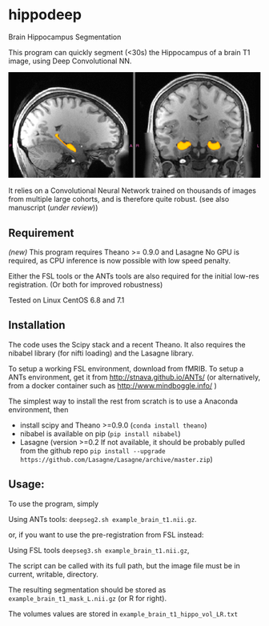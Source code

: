 # hippodeep
Brain Hippocampus Segmentation

This program can quickly segment (<30s) the Hippocampus of a brain T1 image, using Deep Convolutional NN.

![screenshot](blink.gif?raw=True)

It relies on a Convolutional Neural Network trained on thousands of images from multiple large cohorts, and is therefore quite robust. (see also manuscript (*under review*))

## Requirement
*(new)* This program requires Theano >= 0.9.0 and Lasagne
No GPU is required, as CPU inference is now possible with low speed penalty.

Either the FSL tools or the ANTs tools are also required for the initial low-res registration. (Or both for improved robustness)

Tested on Linux CentOS 6.8 and 7.1

## Installation

The code uses the Scipy stack and a recent Theano. It also requires the nibabel library (for nifti loading) and the Lasagne library.

To setup a working FSL environment, download from fMRIB.
To setup a ANTs environment, get it from http://stnava.github.io/ANTs/ (or alternatively, from a docker container such as http://www.mindboggle.info/ )

The simplest way to install the rest from scratch is to use a Anaconda environment, then
* install scipy and Theano >=0.9.0 (`conda install theano`)
* nibabel is available on pip (`pip install nibabel`)
* Lasagne (version >=0.2 If not available, it should be probably pulled from the github repo `pip install --upgrade https://github.com/Lasagne/Lasagne/archive/master.zip`)


## Usage:
To use the program, simply

Using ANTs tools: `deepseg2.sh example_brain_t1.nii.gz`.

or, if you want to use the pre-registration from FSL instead:

Using FSL tools `deepseg3.sh example_brain_t1.nii.gz`,

The script can be called with its full path, but the image file must be in current, writable, directory.

The resulting segmentation should be stored as `example_brain_t1_mask_L.nii.gz` (or R for right).

The volumes values are stored in `example_brain_t1_hippo_vol_LR.txt`
